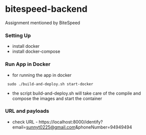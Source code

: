 # bitespeed-backend
Assignment mentioned by BiteSpeed
### Setting Up
* install docker
* install docker-compose


### Run App in Docker
* for running the app in docker 
```
 sudo ./build-and-deploy.sh start-docker
```
* the script build-and-deploy.sh will take care of the compile and compose the images and start the container


### URL and payloads
* check URL - https://localhost:8000/identify?email=sunnyt0225@gmail.com&phoneNumber=94949494